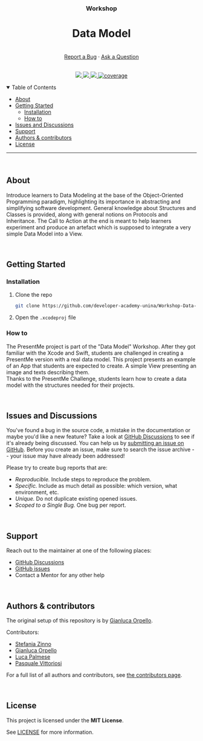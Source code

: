 <div align="center">
  <h3>Workshop</h3>
  <h1>Data Model</h1>
  <br />
  <a href="https://github.com/developer-academy-unina/Workshop-Data-Model/issues/new?assignees=&labels=bug&template=01_BUG_REPORT.md&title=bug%3A+">Report a Bug</a>
  ·
  <a href="https://github.com/developer-academy-unina/Workshop-Data-Model/discussions">Ask a Question</a>
  
</div>
  <br />
<p align="center">
  <a href="#" alt="Version">
    <img src="https://img.shields.io/static/v1?label=Version&message=2.0.0&color=brightgreen" />
  </a>
  <a href="#" alt="XCode Version">
    <img src="https://img.shields.io/static/v1?label=XCode%20Version&message=14.0&color=brightgreen&logo=xcode" />
  </a>        
  <a href="#" alt="Swift Version">
    <img src="https://img.shields.io/static/v1?label=Swift%20Version&message=5.0&color=brightgreen&logo=swift" />
  </a>
  <a href="#" alt="Framework used">
    <img src="https://img.shields.io/static/v1?label=Framework%20used&message=SwiftUI&color=brightgreen&logo=swift"
            alt="coverage">
  </a>          
</p>

<details open="open">
<summary>Table of Contents</summary>

- [About](#about)
- [Getting Started](#getting-started)
  - [Installation](#installation)
  - [How to](#how-to)
- [Issues and Discussions](#issues-and-discussions)
- [Support](#support)
- [Authors & contributors](#authors--contributors)
- [License](#license)

</details>

---
<br />

## About

Introduce learners to Data Modeling at the base of the Object-Oriented Programming paradigm, highlighting its importance in abstracting and simplifying software development. General knowledge about Structures and Classes is provided, along with general notions on Protocols and Inheritance. The Call to Action at the end is meant to help learners experiment and produce an artefact which is supposed to integrate a very simple Data Model into a View.

<br />

## Getting Started

### Installation

1. Clone the repo

   ```sh
   git clone https://github.com/developer-academy-unina/Workshop-Data-Model
   ```

2. Open the ```.xcodeproj``` file

### How to

The PresentMe project is part of the "Data Model" Workshop.
After they got familiar with the Xcode and Swift, students are challenged in creating a PresentMe version  with a real data model.
This project presents an example of an App that students are expected to create. A simple View presenting an image and texts describing them.  
Thanks to the PresentMe Challenge, students learn how to create a data model with the structures needed for their projects.

<br />

## Issues and Discussions

You've found a bug in the source code, a mistake in the documentation or maybe you'd like a new feature? Take a look at [GitHub Discussions](https://github.com/developer-academy-unina/Workshop-Data-Model/discussions) to see if it's already being discussed. You can help us by [submitting an issue on GitHub](https://github.com/developer-academy-unina/Workshop-Data-Model/issues). Before you create an issue, make sure to search the issue archive -- your issue may have already been addressed!

Please try to create bug reports that are:

- _Reproducible._ Include steps to reproduce the problem.
- _Specific._ Include as much detail as possible: which version, what environment, etc.
- _Unique._ Do not duplicate existing opened issues.
- _Scoped to a Single Bug._ One bug per report.

<br />

## Support

Reach out to the maintainer at one of the following places:

- [GitHub Discussions](https://github.com/developer-academy-unina/Workshop-Data-Model/discussions)
- [GitHub issues](https://github.com/developer-academy-unina/Workshop-Data-Model/issues/new?assignees=&labels=question&template=04_SUPPORT_QUESTION.md&title=support%3A+)
- Contact a Mentor for any other help

<br />

## Authors & contributors

The original setup of this repository is by [Gianluca Orpello](https://github.com/gorpello).

Contributors:

* [Stefania Zinno](https://github.com/SteDevIm)
* [Gianluca Orpello](https://github.com/gorpello)
* [Luca Palmese](https://github.com/pal-luke)
* [Pasquale Vittoriosi](https://github.com/PasqualeVittoriosi)

For a full list of all authors and contributors, see [the contributors page](https://github.com/developer-academy-unina/Workshop-Data-Model/contributors).

<br />

## License

This project is licensed under the **MIT License**.

See [LICENSE](LICENSE) for more information.